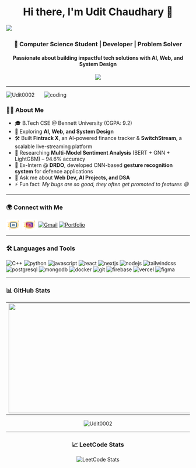 <h1 align="center">Hi there, I'm Udit Chaudhary 👋</h1>
<img src="https://user-images.githubusercontent.com/73097560/115834477-dbab4500-a447-11eb-908a-139a6edaec5c.gif">

<h3 align="center">🚀 Computer Science Student | Developer | Problem Solver</h3>
<h4 align="center">Passionate about building impactful tech solutions with AI, Web, and System Design</h4>

<!-- 🌐 Portfolio Link Highlight -->
<p align="center">
  <a href="https://uditchaudhary.in" target="_blank">
    <img src="https://img.shields.io/badge/🌐 Visit_My_Portfolio-ff5722?style=for-the-badge&logo=firefox&logoColor=white" />
  </a>
</p>

---

<img align="right" alt="coding" width="400" src="https://user-images.githubusercontent.com/55389276/140866485-8fb1c876-9a8f-4d6a-98dc-08c4981eaf70.gif">
<p align="left"> <img src="https://komarev.com/ghpvc/?username=Udit0002&label=Profile%20views&color=0e75b6&style=flat" alt="Udit0002" /> </p>

### 👨‍💻 About Me
- 🎓 B.Tech CSE @ Bennett University (CGPA: 9.2)  
- 🌱 Exploring **AI, Web, and System Design**  
- 🛠 Built **Fintrack X**, an AI-powered finance tracker & **SwitchStream**, a scalable live-streaming platform  
- 🧠 Researching **Multi-Model Sentiment Analysis** (BERT + GNN + LightGBM) – 94.6% accuracy  
- 💼 Ex-Intern @ **DRDO**, developed CNN-based **gesture recognition system** for defence applications  
- 💬 Ask me about **Web Dev, AI Projects, and DSA**  
- ⚡ Fun fact: *My bugs are so good, they often get promoted to features 😄*  

---

### 🌍 Connect with Me
<p align="left">
<a href="https://www.linkedin.com/in/udit0002/" target="_blank"><img align="center" src="/icons8-linkedin.svg" alt="LinkedIn" height="30" width="40" /></a>
<a href="https://www.instagram.com/udit_chaudhary_/" target="_blank"><img align="center" src="/icons8-instagram.svg" alt="Instagram" height="30" width="40" /></a>
<a href="mailto:chaudharyudit30@gmail.com" target="_blank"><img align="center" src="https://img.icons8.com/color/48/gmail.png" alt="Gmail" height="30" width="40" /></a>
<a href="https://uditchaudhary.in" target="_blank"><img align="center" src="https://img.icons8.com/fluency/48/domain.png" alt="Portfolio" height="30" width="40" /></a>
</p>

---

### 🛠 Languages and Tools
<p align="left">
<img alt="C++" src="https://img.shields.io/badge/C++-00599C?style=for-the-badge&logo=c%2B%2B&logoColor=white">
<img src="https://img.shields.io/badge/Python-3776AB?style=for-the-badge&logo=python&logoColor=white" alt="python"/>
<img src="https://img.shields.io/badge/JavaScript-F7DF1E?style=for-the-badge&logo=javascript&logoColor=black" alt="javascript"/>
<img src="https://img.shields.io/badge/React-20232A?style=for-the-badge&logo=react&logoColor=61DAFB" alt="react"/>
<img src="https://img.shields.io/badge/Next.js-000000?style=for-the-badge&logo=next.js&logoColor=white" alt="nextjs"/>
<img src="https://img.shields.io/badge/Node.js-6DA55F?style=for-the-badge&logo=node.js&logoColor=white" alt="nodejs"/>
<img src="https://img.shields.io/badge/TailwindCSS-06B6D4?style=for-the-badge&logo=tailwindcss&logoColor=white" alt="tailwindcss"/>
<img src="https://img.shields.io/badge/PostgreSQL-316192?style=for-the-badge&logo=postgresql&logoColor=white" alt="postgresql"/>
<img src="https://img.shields.io/badge/MongoDB-4EA94B?style=for-the-badge&logo=mongodb&logoColor=white" alt="mongodb"/>
<img src="https://img.shields.io/badge/Docker-2496ED?style=for-the-badge&logo=docker&logoColor=white" alt="docker"/>
<img src="https://img.shields.io/badge/Git-F05032?style=for-the-badge&logo=git&logoColor=white" alt="git"/>
<img src="https://img.shields.io/badge/Firebase-FFCA28?style=for-the-badge&logo=firebase&logoColor=black" alt="firebase"/>
<img src="https://img.shields.io/badge/Vercel-000000?style=for-the-badge&logo=vercel&logoColor=white" alt="vercel"/>
<img src="https://img.shields.io/badge/Figma-F24E1E?style=for-the-badge&logo=figma&logoColor=white" alt="figma"/>
</p>

---

### 📊 GitHub Stats
<table>
<tr>
  <td align="center">
    <a href="https://github.com/Udit0002">
      <img align="center" height="300px" width="600" src="https://github-readme-streak-stats.herokuapp.com/?user=Udit0002&theme=radical"/>
    </a>
  </td>
  <td align="center">
    <a href="https://github.com/Udit0002">
      <img align="center" height="200px" width="600" src="https://github-readme-stats.vercel.app/api?username=Udit0002&show_icons=true&theme=radical&include_all_commits=true" />
    </a>
  </td>
</tr>
</table>

<p align="center">
  <img align="center" src="https://github-readme-stats.vercel.app/api/top-langs/?username=Udit0002&layout=compact&theme=radical&langs_count=8&hide=css" alt="Udit0002" />
</p>

---

<h3 align="center">📈 LeetCode Stats</h3>
<p align="center">
  <img src="https://leetcard.jacoblin.cool/chaudharyudit30?ext=contest&theme=dark" alt="LeetCode Stats"/>
</p>
